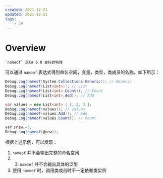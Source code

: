 ```yaml
---
created: 2021-12-21
updated: 2021-12-21
tags:
    - C#
---
```


#  Overview

```ad-note
`nameof` 是C# 6.0 支持的特性
```

可以通过 `nameof` 表达式得到命名空间，变量，类型，类成员的名称，如下所示：

```csharp
Debug.Log(nameof(System.Collections.Generic)); // Generic
Debug.Log(nameof(List<int>)); // List
Debug.Log(nameof(List<int>.Count)); // Count
Debug.Log(nameof(List<int>.Add)); // Add

var values = new List<int> { 1, 2, 3 };
Debug.Log(nameof(values)); // values
Debug.Log(nameof(values.Add)); // Add
Debug.Log(nameof(values.Count)); // Count

var @new =5;
Debug.Log(nameof(@new));
```

根据上述示例，可以发现：
1. `nameof` 并不会输出完整的命名空间
2. 3. `nameof` 并不会输出具体的泛型
3. 使用 `nameof` 时，调用类成员时不一定依赖类实例

